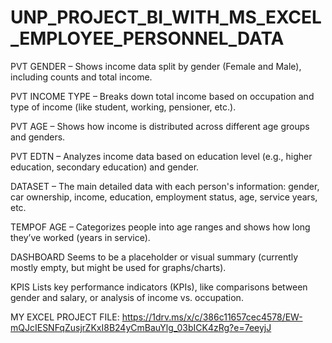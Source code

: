 # UNP_PROJECT_BI_WITH_MS_EXCEL_EMPLOYEE_PERSONNEL_DATA
PVT GENDER – Shows income data split by gender (Female and Male), including counts and total income.

PVT INCOME TYPE – Breaks down total income based on occupation and type of income (like student, working, pensioner, etc.).

PVT AGE – Shows how income is distributed across different age groups and genders.

PVT EDTN – Analyzes income data based on education level (e.g., higher education, secondary education) and gender.

DATASET – The main detailed data with each person's information: gender, car ownership, income, education, employment status, age, service years, etc.

TEMPOF AGE – Categorizes people into age ranges and shows how long they’ve worked (years in service).

DASHBOARD Seems to be a placeholder or visual summary (currently mostly empty, but might be used for graphs/charts).

KPIS Lists key performance indicators (KPIs), like comparisons between gender and salary, or analysis of income vs. occupation.

MY EXCEL PROJECT FILE: https://1drv.ms/x/c/386c11657cec4578/EW-mQJcIESNFqZusjrZKxI8B24yCmBauYlg_03bICK4zRg?e=7eeyjJ
